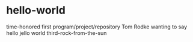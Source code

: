 # hello-world
time-honored first program/project/repository
Tom Rodke wanting to say hello jello world third-rock-from-the-sun

